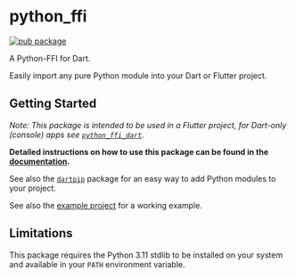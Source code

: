 # python_ffi

[![pub package](https://img.shields.io/pub/v/python_ffi.svg)](https://pub.dev/packages/python_ffi)

A Python-FFI for Dart.

Easily import any pure Python module into your Dart or Flutter project.

## Getting Started

*Note: This package is intended to be used in a Flutter project, for Dart-only (console) apps
see [`python_ffi_dart`](https://pub.dev/packages/python_ffi_dart).*

**Detailed instructions on how to use this package can be
found in the [documentation](https://github.com/IVLIVS-III/dart_python_ffi/#readme).**

See also the [`dartpip`](https://pub.dev/packages/dartpip) package for an easy way to add Python
modules to your project.

See also the [example project](./example) for a working example.

## Limitations

This package requires the Python 3.11 stdlib to be installed on your system and available in your
`PATH` environment variable.
